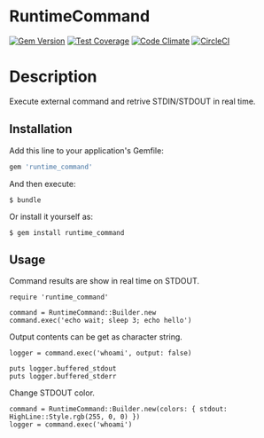 # RuntimeCommand

[![Gem Version](https://badge.fury.io/rb/runtime_command.svg)](https://badge.fury.io/rb/runtime_command)
[![Test Coverage](https://codeclimate.com/github/naomichi-y/runtime_command/badges/coverage.svg)](https://codeclimate.com/github/naomichi-y/runtime_command/coverage)
[![Code Climate](https://codeclimate.com/github/naomichi-y/runtime_command/badges/gpa.svg)](https://codeclimate.com/github/naomichi-y/runtime_command)
[![CircleCI](https://circleci.com/gh/naomichi-y/runtime_command/tree/master.svg?style=svg)](https://circleci.com/gh/naomichi-y/runtime_command/tree/master)

# Description

Execute external command and retrive STDIN/STDOUT in real time.

## Installation

Add this line to your application's Gemfile:

```ruby
gem 'runtime_command'
```

And then execute:

```
$ bundle
```

Or install it yourself as:

```
$ gem install runtime_command
```

## Usage

Command results are show in real time on STDOUT.

```
require 'runtime_command'

command = RuntimeCommand::Builder.new
command.exec('echo wait; sleep 3; echo hello')
```

Output contents can be get as character string.

```
logger = command.exec('whoami', output: false)

puts logger.buffered_stdout
puts logger.buffered_stderr
```

Change STDOUT color.

```
command = RuntimeCommand::Builder.new(colors: { stdout: HighLine::Style.rgb(255, 0, 0) })
logger = command.exec('whoami')
```
